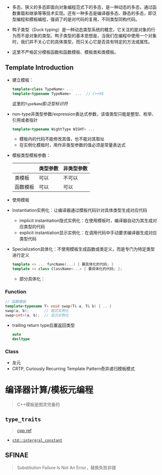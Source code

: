 + 多态，狭义的多态即面向对象编程范式下的多态，是一种动态的多态，通过函数重载和继承等等技术实现。还有一种多态是编译器多态、静态的多态，即泛型编程和模板编程，强调了的是对代码的复用，不同类型同构代码。

+ 鸭子类型（Duck typing）是一种动态类型系统的概念，它关注的是对象的行为而不是对象的类型。鸭子类型的基本思想是，当我们在编程中使用一个对象时，我们并不关心它的具体类型，而只关心它是否具有特定的方法或属性。

+ 这里不严格区分模板函数和函数模板、模板类和类模板。

## Template Introduction

+ 建立模板：
	```cpp
	template<class TypeName> ...
	template<typename TypeName>  ...  // C++98
	```

	这里的`TypeName`即*泛型标识符*

+ non-type非类型参数/expression表达式参数，该值类型只能是整型、枚举、引用或者指针
	```cpp
	template<typename WightType WIGHT> ...
	```

	+ 模板内的代码不能修改其值，也不能对其取址
	+ 在实例化模板时，用作非类型参数的值必须是常量表达式

+ 模板类型模板参数：

	|          | 类型参数 | 非类型参数 |
	| -------- | -------- | ---------- |
	| 类模板   | 可以     | 不可以     |
	| 函数模板 | 可以     | 可以       |

+ 使用模板

+ Instantiation实例化：让编译器通过模板代码针对具体类型生成对应代码
	+ implicit instantiation隐式实例化：在使用模板时，编译器自动为其生成对应类型的代码
	+ explicit instantiation显示实例化：在调用代码中手动要求编译器生成对应类型代码

+ Specialization具体化：不使用模板生成函数或类定义，而是专门为特定类型进行定义
	```cpp
	template <> ... funcName(...) { 要具体化的代码; }
	template <> class ClassName<...> { 要具体化的代码; };
	```
	+ 部分具体化：

### Function

```cpp
// 函数模板
template<typename T> void swap(T& a, T& b) { .. }
swap(a, b);       // 隐式实例化
swap<int>(a, b);  // 显示实例化
```

+ trailing return type后置返回类型
	```cpp
	auto 
	decltype
	```

### Class

+ 友元
+ CRTP, Curiously Recurring Template Pattern奇异递归模板模式

# 编译器计算/模板元编程
>C++模板是图灵完备的

## `type_traits`
>[cpp ref](https://en.cppreference.com/w/cpp/header/type_traits)

+ [`std::intergral_constant`](https://en.cppreference.com/w/cpp/types/integral_constant)

## SFINAE
>Substitution Failure Is Not An Error，替换失败非错
